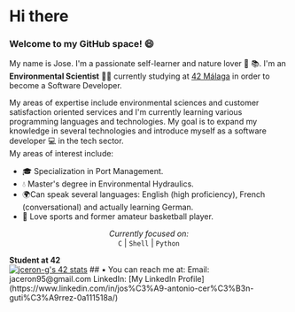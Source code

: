 # Hi there 
### Welcome to my GitHub space! 😄
My name is Jose. I'm a passionate self-learner and nature lover 🌲 📚. I'm an **Environmental Scientist** 🐢🌻 currently studying at [42 Málaga](https://www.42malaga.com/) in order to become a Software Developer.

My areas of expertise include environmental sciences and customer satisfaction oriented services and I'm currently learning various programming languages and technologies. My goal is to expand my knowledge in several technologies and introduce myself as a software developer 💻 in the tech sector.
<br />
My areas of interest include:

* 🎓 Specialization in Port Management.
* 💧 Master's degree in Environmental Hydraulics.
* 🌍Can speak several languages: English (high proficiency), French (conversational) and actually learning German.
* 🏀 Love sports and former amateur basketball player.
<p align="center">
<i> Currently focused on: </i> <br />
<code>C</code> | <code>Shell</code> | <code>Python</code>
  <summary> <b>Student at 42</b> </summary>
<a href="https://github.com/oakoudad/badge42"><img src="https://badge.mediaplus.ma/darkblue/jceron-g?1337Badge=off&UM6P=off" alt="jceron-g's 42 stats" /></a>
## ▪️ You can reach me at:
Email: jaceron95@gmail.com
LinkedIn: [My LinkedIn Profile](https://www.linkedin.com/in/jos%C3%A9-antonio-cer%C3%B3n-guti%C3%A9rrez-0a111518a/)
